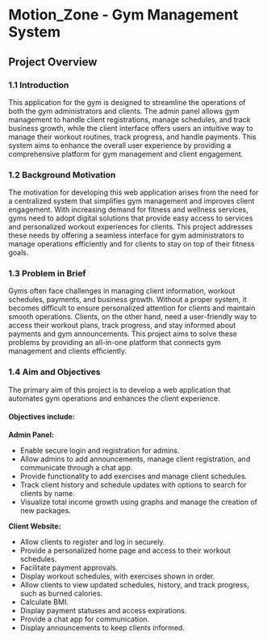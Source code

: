 # Motion_Zone - Gym Management System


## **Project Overview**


### 1.1 Introduction


This application for the gym is designed to streamline the operations of both the gym administrators and clients. The admin panel allows gym management to handle client registrations, manage schedules, and track business growth, while the client interface offers users an intuitive way to manage their workout routines, track progress, and handle payments. This system aims to enhance the overall user experience by providing a comprehensive platform for gym management and client engagement.


### 1.2 Background Motivation


The motivation for developing this web application arises from the need for a centralized system that simplifies gym management and improves client engagement. With increasing demand for fitness and wellness services, gyms need to adopt digital solutions that provide easy access to services and personalized workout experiences for clients. This project addresses these needs by offering a seamless interface for gym administrators to manage operations efficiently and for clients to stay on top of their fitness goals.


### 1.3 Problem in Brief


Gyms often face challenges in managing client information, workout schedules, payments, and business growth. Without a proper system, it becomes difficult to ensure personalized attention for clients and maintain smooth operations. Clients, on the other hand, need a user-friendly way to access their workout plans, track progress, and stay informed about payments and gym announcements. This project aims to solve these problems by providing an all-in-one platform that connects gym management and clients efficiently.


### 1.4 Aim and Objectives


The primary aim of this project is to develop a web application that automates gym operations and enhances the client experience.

#### Objectives include:

**Admin Panel:**
- Enable secure login and registration for admins.
- Allow admins to add announcements, manage client registration, and communicate through a chat app.
- Provide functionality to add exercises and manage client schedules.
- Track client history and schedule updates with options to search for clients by name.
- Visualize total income growth using graphs and manage the creation of new packages.


**Client Website:**
- Allow clients to register and log in securely.
- Provide a personalized home page and access to their workout schedules.
- Facilitate payment approvals.
- Display workout schedules, with exercises shown in order.
- Allow clients to view updated schedules, history, and track progress, such as burned calories.
- Calculate BMI.
- Display payment statuses and access expirations.
- Provide a chat app for communication.
- Display announcements to keep clients informed.






